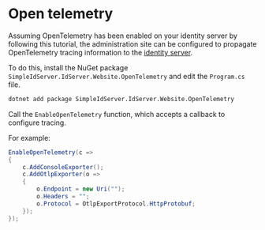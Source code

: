 # Open telemetry

Assuming OpenTelemetry has been enabled on your identity server by following this tutorial, the administration site can be configured to propagate OpenTelemetry tracing information to the [identity server](../../idserver/logging/telemetry.md).

To do this, install the NuGet package `SimpleIdServer.IdServer.Website.OpenTelemetry` and edit the `Program.cs` file.

```bash  title="cmd.exe"
dotnet add package SimpleIdServer.IdServer.Website.OpenTelemetry
```

Call the `EnableOpenTelemetry` function, which accepts a callback to configure tracing.

For example:

```csharp title="Program.cs"
EnableOpenTelemetry(c =>
{
    c.AddConsoleExporter();
    c.AddOtlpExporter(o =>
    {
        o.Endpoint = new Uri("");
        o.Headers = "";
        o.Protocol = OtlpExportProtocol.HttpProtobuf;
    });
});
```